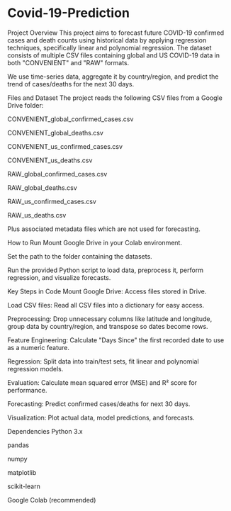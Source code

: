 # Covid-19-Prediction



Project Overview
This project aims to forecast future COVID-19 confirmed cases and death counts using historical data by applying regression techniques, specifically linear and polynomial regression. The dataset consists of multiple CSV files containing global and US COVID-19 data in both "CONVENIENT" and "RAW" formats.

We use time-series data, aggregate it by country/region, and predict the trend of cases/deaths for the next 30 days.

Files and Dataset
The project reads the following CSV files from a Google Drive folder:

CONVENIENT_global_confirmed_cases.csv

CONVENIENT_global_deaths.csv

CONVENIENT_us_confirmed_cases.csv

CONVENIENT_us_deaths.csv

RAW_global_confirmed_cases.csv

RAW_global_deaths.csv

RAW_us_confirmed_cases.csv

RAW_us_deaths.csv

Plus associated metadata files which are not used for forecasting.

How to Run
Mount Google Drive in your Colab environment.

Set the path to the folder containing the datasets.

Run the provided Python script to load data, preprocess it, perform regression, and visualize forecasts.

Key Steps in Code
Mount Google Drive: Access files stored in Drive.

Load CSV files: Read all CSV files into a dictionary for easy access.

Preprocessing: Drop unnecessary columns like latitude and longitude, group data by country/region, and transpose so dates become rows.

Feature Engineering: Calculate "Days Since" the first recorded date to use as a numeric feature.

Regression: Split data into train/test sets, fit linear and polynomial regression models.

Evaluation: Calculate mean squared error (MSE) and R² score for performance.

Forecasting: Predict confirmed cases/deaths for next 30 days.

Visualization: Plot actual data, model predictions, and forecasts.

Dependencies
Python 3.x

pandas

numpy

matplotlib

scikit-learn

Google Colab (recommended)

